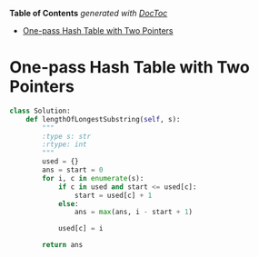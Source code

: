 <!-- START doctoc generated TOC please keep comment here to allow auto update -->
<!-- DON'T EDIT THIS SECTION, INSTEAD RE-RUN doctoc TO UPDATE -->
**Table of Contents**  *generated with [DocToc](https://github.com/thlorenz/doctoc)*

- [One-pass Hash Table with Two Pointers](#one-pass-hash-table-with-two-pointers)

<!-- END doctoc generated TOC please keep comment here to allow auto update -->

# One-pass Hash Table with Two Pointers

```python
class Solution:
    def lengthOfLongestSubstring(self, s):
        """
        :type s: str
        :rtype: int
        """
        used = {}
        ans = start = 0
        for i, c in enumerate(s):
            if c in used and start <= used[c]:
                start = used[c] + 1
            else:
                ans = max(ans, i - start + 1)

            used[c] = i

        return ans
```
